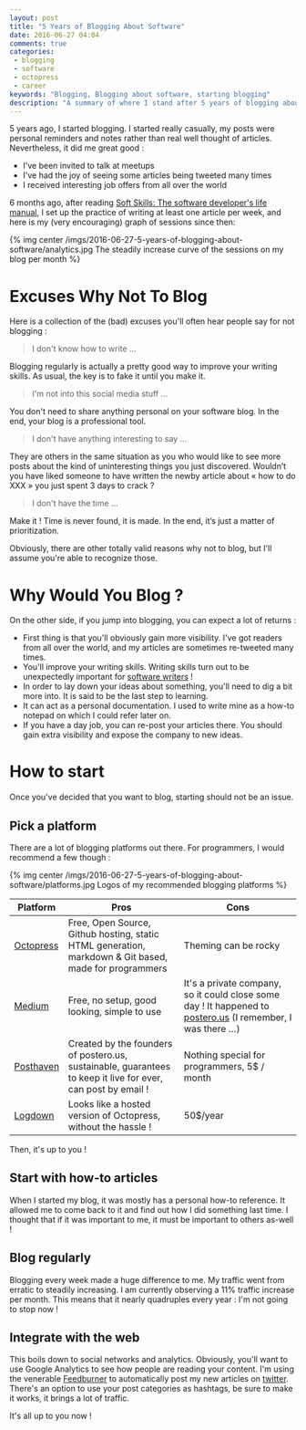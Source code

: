 ```yaml
---
layout: post
title: "5 Years of Blogging About Software"
date: 2016-06-27 04:04
comments: true
categories:
 - blogging
 - software
 - octopress
 - career
keywords: "Blogging, Blogging about software, starting blogging"
description: "A summary of where I stand after 5 years of blogging about software, and a guide to start one's own blog"
---
```

5 years ago, I started blogging. I started really casually, my posts were personal reminders and notes rather than real well thought of articles. Nevertheless, it did me great good :

* I've been invited to talk at meetups
* I've had the joy of seeing some articles being tweeted many times
* I received interesting job offers from all over the world

6 months ago, after reading [Soft Skills: The software developer's life manual](https://www.amazon.com/Soft-Skills-software-developers-manual/dp/1617292397/ref=sr_1_1?tag=pbourgau-20&amp;ie=UTF8&qid=1467000033&sr=8-1&keywords=soft+skills), I set up the practice of writing at least one article per week, and here is my (very encouraging) graph of sessions since then:

{% img center /imgs/2016-06-27-5-years-of-blogging-about-software/analytics.jpg The steadily increase curve of the sessions on my blog per month %}

# Excuses Why Not To Blog

Here is a collection of the (bad) excuses you'll often hear people say for not blogging :

> I don't know how to write ...

Blogging regularly is actually a pretty good way to improve your writing skills. As usual, the key is to fake it until you make it.

> I'm not into this social media stuff ...

You don't need to share anything personal on your software blog. In the end, your blog is a professional tool.

> I don't have anything interesting to say ...

They are others in the same situation as you who would like to see more posts about the kind of uninteresting things you just discovered. Wouldn’t you have liked someone to have written the newby article about « how to do XXX » you just spent 3 days to crack ?

> I don't have the time ...

Make it ! Time is never found, it is made. In the end, it’s just a matter of prioritization.

Obviously, there are other totally valid reasons why not to blog, but I'll assume you're able to recognize those.

# Why Would You Blog ?

On the other side, if you jump into blogging, you can expect a lot of returns :

* First thing is that you'll obviously gain more visibility. I've got readers from all over the world, and my articles are sometimes re-tweeted many times.
* You'll improve your writing skills. Writing skills turn out to be unexpectedly important for [software writers](https://www.youtube.com/watch?v=9LfmrkyP81M) !
* In order to lay down your ideas about something, you'll need to dig a bit more into. It is said to be the last step to learning.
* It can act as a personal documentation. I used to write mine as a how-to notepad on which I could refer later on.
* If you have a day job, you can re-post your articles there. You should gain extra visibility and expose the company to new ideas.

# How to start

Once you've decided that you want to blog, starting should not be an issue.

## Pick a platform

There are a lot of blogging platforms out there. For programmers, I would recommend a few though :

{% img center /imgs/2016-06-27-5-years-of-blogging-about-software/platforms.jpg Logos of my recommended blogging platforms %}

Platform | Pros | Cons
----------|------|-----
[Octopress](http://octopress.org/) | Free, Open Source, Github hosting, static HTML generation, markdown & Git based, made for programmers | Theming can be rocky
[Medium](https://medium.com/)    | Free, no setup, good looking, simple to use | It's a private company, so it could close some day ! It happened to [postero.us](http://www.posterous.com) (I remember, I was there …)
[Posthaven](https://posthaven.com/) | Created by the founders of postero.us, sustainable, guarantees to keep it live for ever, can post by email ! | Nothing special for programmers, 5$ / month
[Logdown](https://logdown.com/)   | Looks like a hosted version of Octopress, without the hassle ! | 50$/year

Then, it's up to you !

## Start with how-to articles

When I started my blog, it was mostly has a personal how-to reference. It allowed me to come back to it and find out how I did something last time. I thought that if it was important to me, it must be important to others as-well !

## Blog regularly

Blogging every week made a huge difference to me. My traffic went from erratic to steadily increasing. I am currently observing a 11% traffic increase per month. This means that it nearly quadruples every year : I'm not going to stop now !

## Integrate with the web

This boils down to social networks and analytics. Obviously, you'll want to use Google Analytics to see how people are reading your content. I'm using the venerable [Feedburner](https://feedburner.google.com) to automatically post my new articles on [twitter](https://twitter.com). There's an option to use your post categories as hashtags, be sure to make it works, it brings a lot of traffic.

It's all up to you now !
